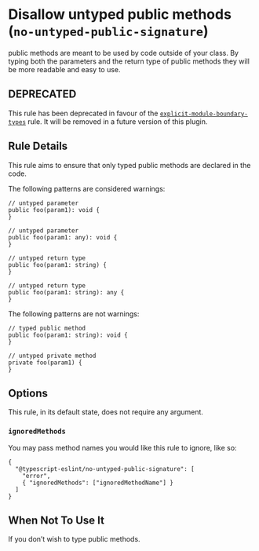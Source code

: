 Disallow untyped public methods (`no-untyped-public-signature`)
===============================================================

public methods are meant to be used by code outside of your class. By typing both the parameters and the return type of public methods they will be more readable and easy to use.

DEPRECATED
----------

This rule has been deprecated in favour of the [`explicit-module-boundary-types`](./explicit-module-boundary-types.md) rule. It will be removed in a future version of this plugin.

Rule Details
------------

This rule aims to ensure that only typed public methods are declared in the code.

The following patterns are considered warnings:

    // untyped parameter
    public foo(param1): void {
    }

    // untyped parameter
    public foo(param1: any): void {
    }

    // untyped return type
    public foo(param1: string) {
    }

    // untyped return type
    public foo(param1: string): any {
    }

The following patterns are not warnings:

    // typed public method
    public foo(param1: string): void {
    }

    // untyped private method
    private foo(param1) {
    }

Options
-------

This rule, in its default state, does not require any argument.

### `ignoredMethods`

You may pass method names you would like this rule to ignore, like so:

    {
      "@typescript-eslint/no-untyped-public-signature": [
        "error",
        { "ignoredMethods": ["ignoredMethodName"] }
      ]
    }

When Not To Use It
------------------

If you don’t wish to type public methods.
